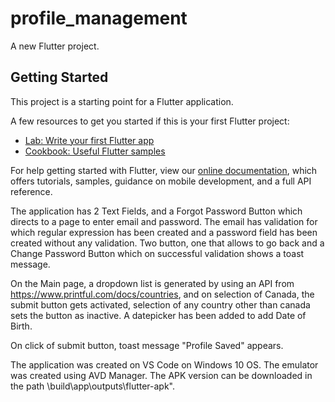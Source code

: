 # profile_management

A new Flutter project.

## Getting Started

This project is a starting point for a Flutter application.

A few resources to get you started if this is your first Flutter project:

- [Lab: Write your first Flutter app](https://flutter.dev/docs/get-started/codelab)
- [Cookbook: Useful Flutter samples](https://flutter.dev/docs/cookbook)

For help getting started with Flutter, view our
[online documentation](https://flutter.dev/docs), which offers tutorials,
samples, guidance on mobile development, and a full API reference.

The application has 2 Text Fields, and a Forgot Password Button which directs to a page to enter email and password. The email has validation for which regular expression has been created and a password field has been created without any validation. Two button, one that allows to go back and a Change Password Button which on successful validation shows a toast message.

On the Main page, a dropdown list is generated by using an API from https://www.printful.com/docs/countries, and on selection of Canada, the submit button gets activated, selection of any country other than canada sets the button as inactive. A datepicker has been added to add Date of Birth.

On click of submit button, toast message "Profile Saved" appears.

The application was created on VS Code on Windows 10 OS. The emulator was created using AVD Manager. The APK version can be downloaded in the path \build\app\outputs\flutter-apk".